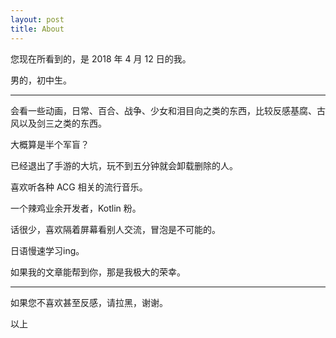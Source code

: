 ```yaml
---
layout: post
title: About
---
```


您现在所看到的，是 2018 年 4 月 12 日的我。

男的，初中生。

<hr/>

会看一些动画，日常、百合、战争、少女和泪目向之类的东西，比较反感基腐、古风以及剑三之类的东西。

大概算是半个军盲？

已经退出了手游的大坑，玩不到五分钟就会卸载删除的人。

喜欢听各种 ACG 相关的流行音乐。

一个辣鸡业余开发者，Kotlin 粉。

话很少，喜欢隔着屏幕看别人交流，冒泡是不可能的。

日语慢速学习ing。

如果我的文章能帮到你，那是我极大的荣幸。

<hr/>

如果您不喜欢甚至反感，请拉黑，谢谢。

以上